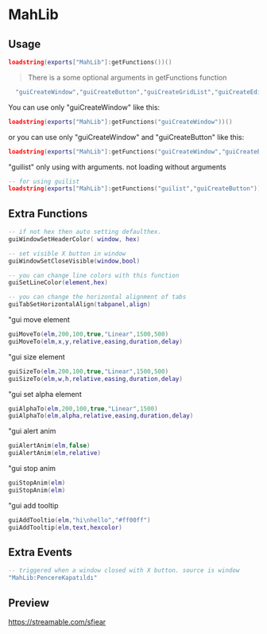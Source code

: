 # MahLib

## Usage
```lua
loadstring(exports["MahLib"]:getFunctions())()
```
> There is a some optional arguments in getFunctions function
```lua
  "guiCreateWindow","guiCreateButton","guiCreateGridList","guiCreateEdit","guiCreateTabPanel","guilist"
```  
You can use only "guiCreateWindow" like this:  
```lua
loadstring(exports["MahLib"]:getFunctions("guiCreateWindow"))()
```
or you can use only "guiCreateWindow" and "guiCreateButton" like this: 
```lua
loadstring(exports["MahLib"]:getFunctions("guiCreateWindow","guiCreateButton"))()
```
"guilist" only using with arguments. not loading without arguments
```lua
-- for using guilist
loadstring(exports["MahLib"]:getFunctions("guilist","guiCreateButton"))()
```

## Extra Functions
```lua
-- if not hex then auto setting defaulthex.
guiWindowSetHeaderColor( window, hex)

-- set visible X button in window
guiWindowSetCloseVisible(window,bool)

-- you can change line colors with this function
guiSetLineColor(element,hex)

-- you can change the horizontal alignment of tabs
guiTabSetHorizontalAlign(tabpanel,align)
```
"gui move element 
```lua
guiMoveTo(elm,200,100,true,"Linear",1500,500)
guiMoveTo(elm,x,y,relative,easing,duration,delay)
```
"gui size element 
```lua
guiSizeTo(elm,200,100,true,"Linear",1500,500)
guiSizeTo(elm,w,h,relative,easing,duration,delay)
```
"gui set alpha element 
```lua
guiAlphaTo(elm,200,100,true,"Linear",1500)
guiAlphaTo(elm,alpha,relative,easing,duration,delay)
```
"gui alert anim
```lua
guiAlertAnim(elm,false)
guiAlertAnim(elm,relative)
```
"gui stop anim
```lua
guiStopAnim(elm)
guiStopAnim(elm)
```
"gui add tooltip
```lua
guiAddTooltio(elm,"hi\nhello","#ff00ff")
guiAddTooltip(elm,text,hexcolor)
```
## Extra Events
```lua
-- triggered when a window closed with X button. source is window
"MahLib:PencereKapatıldı" 
```

## Preview
https://streamable.com/sfiear
